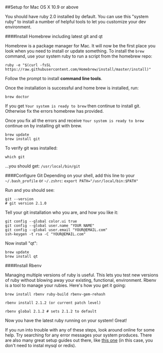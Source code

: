 ##Setup for Mac OS X 10.9 or above

You should have ruby 2.0 installed by default. You can use this "system ruby" to install a number of helpful tools to let you customize your dev environment.

####Install Homebrew including latest git and qt

Homebrew is a package manager for Mac. It will now be the first place you look when you need to install or update something. To install the `brew` command, use your system ruby to run a script from the homebrew repo:

```
ruby -e "$(curl -fsSL https://raw.githubusercontent.com/Homebrew/install/master/install)"
```
Follow the prompt to install **command line tools**.

Once the installation is successful and home brew is installed, run:

```
brew doctor
```
 If you get `Your system is ready to brew` then continue to install git. Otherwise fix the errors homebrew has provided.

 Once you fix all the errors and receive `Your system is ready to brew` continue on by installing git with brew.

```
brew update
brew install git
```
To verify git was installed:

```
which git
```
…you should get: `/usr/local/bin/git`

####Configure Git
Depending on your shell, add this line to your `~/.bash_profile` or `~/.zshrc`: `export PATH="/usr/local/bin:$PATH"`

Run and you should see:
```
git --version
# git version 2.1.0
```

Tell your git installation who you are, and how you like it:

```
git config --global color.ui true
git config --global user.name "YOUR NAME"
git config --global user.email "YOUR@EMAIL.com"
ssh-keygen -t rsa -C "YOUR@EMAIL.com"
```

Now install "qt":

```
brew update
brew install qt
```

####Install Rbenv

Managing multiple versions of ruby is useful. This lets you test new versions of ruby without blowing away your existing, functional, environment. Rbenv is a tool to manage your rubies. Here's how you get it going:

```
brew install rbenv ruby-build rbenv-gem-rehash
```

```
rbenv install 2.1.2 (or current patch level)
```

```
rbenv global 2.1.2 # sets 2.1.2 to default
```

Now you have the latest ruby running on your system! Great!

If you run into trouble with any of these steps, look around online for some help. Try searching for any error messages your system produces. There are also many great setup guides out there, like [this one](http://www.createdbypete.com/articles/ruby-on-rails-development-setup-for-mac-osx//)  (in this case, you don't need to instal mysql or redis).

